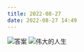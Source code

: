 ```yaml
---
title: 2022-08-27
date: 2022-08-27 14:49
---
```



![答案](http://images.iotop.work/uPic/answer.png)
![伟大的人生](http://images.iotop.work/uPic/great-life.png)